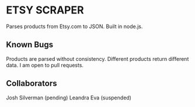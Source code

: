 # ETSY SCRAPER

Parses products from Etsy.com to JSON. Built in node.js.

## Known Bugs

Products are parsed without consistency. Different products return different data. I am open to pull requests.

## Collaborators

Josh Silverman (pending)
Leandra Eva (suspended)
